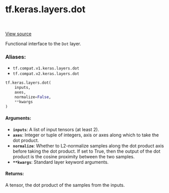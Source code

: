 <div itemscope itemtype="http://developers.google.com/ReferenceObject">
<meta itemprop="name" content="tf.keras.layers.dot" />
<meta itemprop="path" content="Stable" />
</div>

# tf.keras.layers.dot

<!-- Insert buttons -->

<table class="tfo-notebook-buttons tfo-api" align="left">
</table>

<a target="_blank" href="/code/stable/tensorflow/python/keras/layers/merge.py">View source</a>



<!-- Start diff -->
Functional interface to the `Dot` layer.

### Aliases:

* `tf.compat.v1.keras.layers.dot`
* `tf.compat.v2.keras.layers.dot`


``` python
tf.keras.layers.dot(
    inputs,
    axes,
    normalize=False,
    **kwargs
)
```



<!-- Placeholder for "Used in" -->


#### Arguments:


* <b>`inputs`</b>: A list of input tensors (at least 2).
* <b>`axes`</b>: Integer or tuple of integers,
    axis or axes along which to take the dot product.
* <b>`normalize`</b>: Whether to L2-normalize samples along the
    dot product axis before taking the dot product.
    If set to True, then the output of the dot product
    is the cosine proximity between the two samples.
* <b>`**kwargs`</b>: Standard layer keyword arguments.


#### Returns:

A tensor, the dot product of the samples from the inputs.
